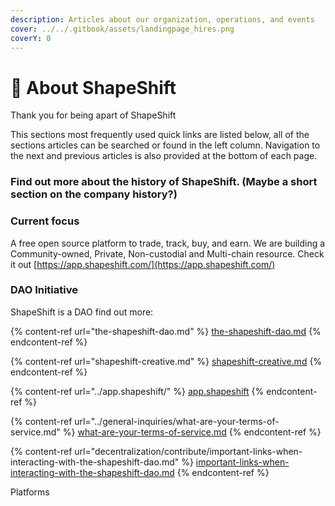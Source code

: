 ```yaml
---
description: Articles about our organization, operations, and events
cover: ../../.gitbook/assets/landingpage_hires.png
coverY: 0
---
```


# 🦊 About ShapeShift

Thank you for being apart of ShapeShift

This sections most frequently used quick links are listed below, all of the sections articles can be searched or found in the left column. Navigation to the next and previous articles is also provided at the bottom of each page.

### Find out more about the history of ShapeShift. (Maybe a short section on the company history?)

### Current focus

A free open source platform to trade, track, buy, and earn. We are building a Community-owned, Private, Non-custodial and Multi-chain resource. Check it out [https://app.shapeshift.com/](https://app.shapeshift.com/)

### DAO Initiative

ShapeShift is a DAO find out more:

{% content-ref url="the-shapeshift-dao.md" %}
[the-shapeshift-dao.md](the-shapeshift-dao.md)
{% endcontent-ref %}

{% content-ref url="shapeshift-creative.md" %}
[shapeshift-creative.md](shapeshift-creative.md)
{% endcontent-ref %}

{% content-ref url="../app.shapeshift/" %}
[app.shapeshift](../app.shapeshift/)
{% endcontent-ref %}

{% content-ref url="../general-inquiries/what-are-your-terms-of-service.md" %}
[what-are-your-terms-of-service.md](../general-inquiries/what-are-your-terms-of-service.md)
{% endcontent-ref %}

{% content-ref url="decentralization/contribute/important-links-when-interacting-with-the-shapeshift-dao.md" %}
[important-links-when-interacting-with-the-shapeshift-dao.md](decentralization/contribute/important-links-when-interacting-with-the-shapeshift-dao.md)
{% endcontent-ref %}

Platforms
